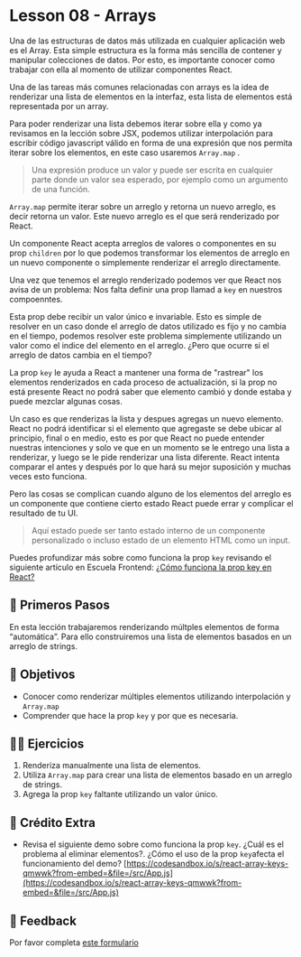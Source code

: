 # Lesson 08 - Arrays

Una de las estructuras de datos más utilizada en cualquier aplicación web es el Array. Esta simple estructura es la forma más sencilla de contener y manipular colecciones de datos. Por esto, es importante conocer como trabajar con ella al momento de utilizar componentes React.

Una de las tareas más comunes relacionadas con arrays es la idea de renderizar una lista de elementos en la interfaz, esta lista de elementos está representada por un array.

Para poder renderizar una lista debemos iterar sobre ella y como ya revisamos en la lección sobre JSX, podemos utilizar interpolación para escribir código javascript válido en forma de una expresión que nos permita iterar sobre los elementos, en este caso usaremos `Array.map` .

> Una expresión produce un valor y puede ser escrita en cualquier parte donde un valor sea esperado, por ejemplo como un argumento de una función.

`Array.map` permite iterar sobre un arreglo y retorna un nuevo arreglo, es decir retorna un valor. Este nuevo arreglo es el que será renderizado por React.

Un componente React acepta arreglos de valores o componentes en su prop `children` por lo que podemos transformar los elementos de arreglo en un nuevo componente o simplemente renderizar el arreglo directamente.

Una vez que tenemos el arreglo renderizado podemos ver que React nos avisa de un problema: Nos falta definir una prop llamad a `key` en nuestros compoenntes.

Esta prop debe recibir un valor único e invariable. Esto es simple de resolver en un caso donde el arreglo de datos utilizado es fijo y no cambia en el tiempo, podemos resolver este problema simplemente utilizando un valor como el indice del elemento en el arreglo. ¿Pero que ocurre si el arreglo de datos cambia en el tiempo?

La prop `key` le ayuda a React a mantener una forma de "rastrear" los elementos renderizados en cada proceso de actualización, si la prop no está presente React no podrá saber que elemento cambió y donde estaba y puede mezclar algunas cosas.

Un caso es que renderizas la lista y despues agregas un nuevo elemento. React no podrá identificar si el elemento que agregaste se debe ubicar al principio, final o en medio, esto es por que React no puede entender nuestras intenciones y solo ve que en un momento se le entrego una lista a renderizar, y luego se le pide renderizar una lista diferente. React intenta comparar el antes y después por lo que hará su mejor suposición y muchas veces esto funciona.

Pero las cosas se complican cuando alguno de los elementos del arreglo es un componente que contiene cierto estado React puede errar y complicar el resultado de tu UI.

> Aquí estado puede ser tanto estado interno de un componente personalizado o incluso estado de un elemento HTML como un input.

Puedes profundizar más sobre como funciona la prop `key` revisando el siguiente artículo en Escuela Frontend: [¿Cómo funciona la prop key en React?](https://escuelafrontend.com/articulos/como-funciona-la-prop-key-en-react)

## 🐾 Primeros Pasos

En esta lección trabajaremos renderizando múltples elementos de forma “automática”. Para ello construiremos una lista de elementos basados en un arreglo de strings.

## 🎯 Objetivos

- Conocer como renderizar múltiples elementos utilizando interpolación y `Array.map`
- Comprender que hace la prop `key` y por que es necesaria.

## 🏋️‍♂️ Ejercicios

1. Renderiza manualmente una lista de elementos.
2. Utiliza `Array.map` para crear una lista de elementos basado en un arreglo de strings.
3. Agrega la prop `key` faltante utilizando un valor único.

## 💸 Crédito Extra

- Revisa el siguiente demo sobre como funciona la prop `key`. ¿Cuál es el problema al eliminar elementos?. ¿Cómo el uso de la prop `key`afecta el funcionamiento del demo?
[https://codesandbox.io/s/react-array-keys-qmwwk?from-embed=&file=/src/App.js](https://codesandbox.io/s/react-array-keys-qmwwk?from-embed=&file=/src/App.js)

## 📣 Feedback
Por favor completa [este formulario](https://docs.google.com/forms/d/e/1FAIpQLSfVXaAKvJ7aj_de08YTet3g4Go5FV7QrI9TJWkYI1UDg1KW6A/viewform?usp=pp_url&entry.1045988887=Lección%2008)
